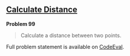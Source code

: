 [Calculate Distance][ce]
------------------------

**Problem 99**

> Calculate a distance between two points.

Full problem statement is available on [CodeEval][ce].

[ce]: https://www.codeeval.com/browse/99/
      "View problem statement on CodeEval"

